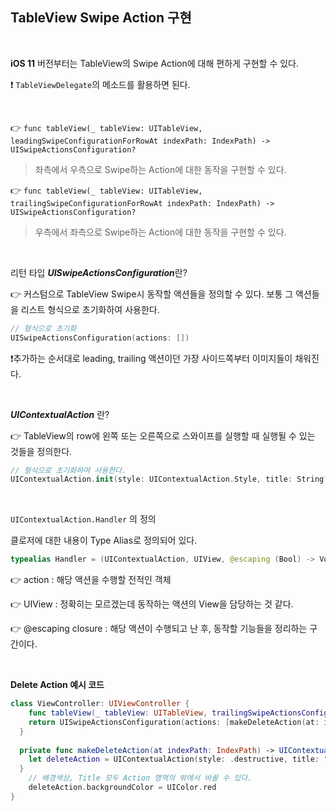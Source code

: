 ## TableView Swipe Action 구현

<br>

 **iOS 11** 버전부터는 TableView의 Swipe Action에 대해 편하게 구현할 수 있다.

❗️ `TableViewDelegate`의 메소드를 활용하면 된다.

<br>

👉 `func tableView(_ tableView: UITableView, leadingSwipeConfigurationForRowAt indexPath: IndexPath) -> UISwipeActionsConfiguration? ` 

> 좌측에서 우측으로 Swipe하는 Action에 대한 동작을 구현할 수 있다.

👉 `func tableView(_ tableView: UITableView, trailingSwipeConfigurationForRowAt indexPath: IndexPath) -> UISwipeActionsConfiguration? ` 

> 우측에서 좌측으로 Swipe하는 Action에 대한 동작을 구현할 수 있다.

<br>

 리턴 타입 ***UISwipeActionsConfiguration***란?

👉 커스텀으로 TableView Swipe시 동작할 액션들을 정의할 수 있다. 보통 그 액션들을 리스트 형식으로 초기화하여 사용한다.

```swift
// 형식으로 초기화
UISwipeActionsConfiguration(actions: [])
```

❗️추가하는 순서대로 leading, trailing 액션이던 가장 사이드쪽부터 이미지들이 채워진다.

<br>

***UIContextualAction*** 란?

 👉 TableView의 row에 왼쪽 또는 오른쪽으로 스와이프를 실행할 때 실행될 수 있는 것들을 정의한다.

```swift
// 형식으로 초기화하여 사용한다.
UIContextualAction.init(style: UIContextualAction.Style, title: String?, handler: UIContextualAction.Handler)
```

<br>

`UIContextualAction.Handler` 의 정의

클로저에 대한 내용이 Type Alias로 정의되어 있다.

```swift
typealias Handler = (UIContextualAction, UIView, @escaping (Bool) -> Void) -> Void
```

👉 action : 해당 액션을 수행할 전적인 객체

👉 UIView : 정확히는 모르겠는데 동작하는 액션의 View을 담당하는 것 같다.

👉 @escaping closure : 해당 액션이 수행되고 난 후, 동작할 기능들을 정리하는 구간이다.

<br>

**Delete Action 예시 코드**

```swift
class ViewController: UIViewController {
	func tableView(_ tableView: UITableView, trailingSwipeActionsConfigurationForRowAt indexPath: IndexPath) -> UISwipeActionsConfiguration? {
    return UISwipeActionsConfiguration(actions: [makeDeleteAction(at: indexPath)])
  }
  
  private func makeDeleteAction(at indexPath: IndexPath) -> UIContextualAction {
    let deleteAction = UIContextualAction(style: .destructive, title: "Delete") { action, view, completion in                                                       
  }
    // 배경색상, Title 모두 Action 영역의 밖에서 바꿀 수 있다.
    deleteAction.backgroundColor = UIColor.red
}
```



